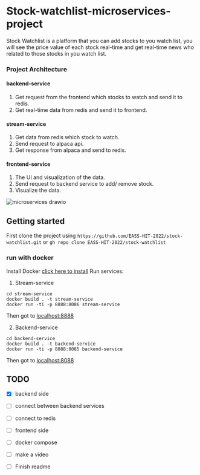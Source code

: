 
# Stock-watchlist-microservices-project

Stock Watchlist is a platform that you can add stocks to you watch list, you will see the price value of each stock real-time and get real-time news who related to those stocks in you watch list.

### Project Architecture

#### backend-service
1. Get request from the frontend which stocks to watch and send it to redis.
2. Get real-time data from redis and send it to frontend.

#### stream-service
1. Get data from redis which stock to watch.
2. Send request to alpaca api.
3. Get response from alpaca and send to redis.

#### frontend-service
1. The UI and visualization of the data.
2. Send request to backend service to add/ remove stock.
3. Visualize the data.

![microservices drawio](https://user-images.githubusercontent.com/68068799/165177776-6bb1cbc0-b019-4490-b7cb-cf395e96006d.png)

## Getting started
First clone the project using 
`https://github.com/EASS-HIT-2022/stock-watchlist.git`
or
`gh repo clone EASS-HIT-2022/stock-watchlist`

### run with docker
Install Docker [click here to install](https://docs.docker.com/engine/install/ubuntu/)
Run services: 
1. Stream-service
```
cd stream-service
docker build . -t stream-service
docker run -ti -p 8888:8086 stream-service
```
Then got to [localhost:8888](http://localhost:8888/)

2. Backend-service
```
cd backend-service
docker build . -t backend-service
docker run -ti -p 8088:8085 backend-service
```
Then got to [localhost:8088](http://localhost:8088/)

## TODO

- [X] backend side
- [ ] connect between backend services
- [ ] connect to redis
- [ ] frontend side
- [ ] docker compose
- [ ] make a video
- [ ] Finish readme    
 
